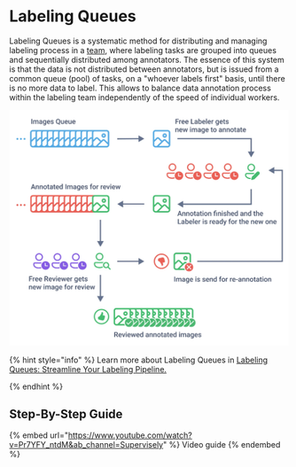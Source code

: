 # Labeling Queues

Labeling Queues is a systematic method for distributing and managing labeling process in a [team](../../collaboration/teams.md), where labeling tasks are grouped into queues and sequentially distributed among annotators. The essence of this system is that the data is not distributed between annotators, but is issued from a common queue (pool) of tasks, on a "whoever labels first" basis, until there is no more data to label. This allows to balance data annotation process within the labeling team independently of the speed of individual workers.

 ![](Labeling-Queues.png)


{% hint style="info" %}
Learn more about Labeling Queues in [Labeling Queues: Streamline Your Labeling Pipeline.](https://supervisely.com/blog/labeling-queues) 

{% endhint %}


## Step-By-Step Guide

{% embed url="https://www.youtube.com/watch?v=Pr7YFY_ntdM&ab_channel=Supervisely" %} Video guide {% endembed %}
